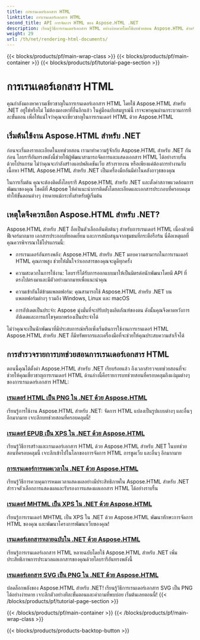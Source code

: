 ```yaml
---
title: การเรนเดอร์เอกสาร HTML
linktitle: การเรนเดอร์เอกสาร HTML
second_title: API การจัดการ HTML ของ Aspose.HTML .NET
description: เรียนรู้วิธีการเรนเดอร์เอกสาร HTML อย่างง่ายดายโดยใช้บทช่วยสอน Aspose.HTML สำหรับ .NET สำรวจรายการบทช่วยสอนที่ครอบคลุมเพื่อเชี่ยวชาญการเรนเดอร์ HTML
weight: 29
url: /th/net/rendering-html-documents/
---
```


{{< blocks/products/pf/main-wrap-class >}}
{{< blocks/products/pf/main-container >}}
{{< blocks/products/pf/tutorial-page-section >}}

# การเรนเดอร์เอกสาร HTML


คุณกำลังมองหาความเชี่ยวชาญในการเรนเดอร์เอกสาร HTML โดยใช้ Aspose.HTML สำหรับ .NET อยู่ใช่หรือไม่ ไม่ต้องมองหาที่อื่นอีกแล้ว ในคู่มือฉบับสมบูรณ์นี้ เราจะพาคุณผ่านกระบวนการทีละขั้นตอน เพื่อให้แน่ใจว่าคุณจะเชี่ยวชาญในการเรนเดอร์ HTML ด้วย Aspose.HTML

## เริ่มต้นใช้งาน Aspose.HTML สำหรับ .NET

ก่อนจะเริ่มลงรายละเอียดในบทช่วยสอน เรามาทำความรู้จักกับ Aspose.HTML สำหรับ .NET กันก่อน ไลบรารีอันทรงพลังนี้ช่วยให้ผู้พัฒนาสามารถจัดการและแสดงเอกสาร HTML ได้อย่างราบรื่นด้วยโปรแกรม ไม่ว่าคุณจะกำลังสร้างแอปพลิเคชันเว็บ สร้างรายงาน หรือเพียงแค่ต้องการทำงานกับเนื้อหา HTML Aspose.HTML สำหรับ .NET เป็นเครื่องมืออันมีค่าในคลังอาวุธของคุณ

ในการเริ่มต้น คุณจะต้องติดตั้งไลบรารี Aspose.HTML สำหรับ .NET และตั้งค่าสภาพแวดล้อมการพัฒนาของคุณ โชคดีที่ Aspose ให้คำแนะนำการติดตั้งโดยละเอียดและเอกสารประกอบที่ครอบคลุม ทำให้ขั้นตอนต่างๆ ง่ายดายแม้กระทั่งสำหรับผู้เริ่มต้น

## เหตุใดจึงควรเลือก Aspose.HTML สำหรับ .NET?

Aspose.HTML สำหรับ .NET ถือเป็นตัวเลือกอันดับต้นๆ สำหรับการเรนเดอร์ HTML เนื่องด้วยมีฟีเจอร์มากมาย เอกสารประกอบที่ยอดเยี่ยม และการสนับสนุนจากชุมชนที่กระตือรือร้น นี่คือเหตุผลที่คุณควรพิจารณาใช้โปรแกรมนี้:

- การเรนเดอร์อันทรงพลัง: Aspose.HTML สำหรับ .NET มอบความสามารถในการเรนเดอร์ HTML คุณภาพสูง ช่วยให้มั่นใจว่าเอกสารของคุณจะดูดีทุกครั้ง

- ความสะดวกในการใช้งาน: ไลบรารีได้รับการออกแบบมาให้เป็นมิตรต่อนักพัฒนาโดยมี API ที่ตรงไปตรงมาและมีตัวอย่างมากมายเพื่อแนะนำคุณ

- ความเข้ากันได้ข้ามแพลตฟอร์ม: คุณสามารถใช้ Aspose.HTML สำหรับ .NET บนแพลตฟอร์มต่างๆ รวมถึง Windows, Linux และ macOS

- การอัปเดตเป็นประจำ: Aspose มุ่งมั่นที่จะปรับปรุงผลิตภัณฑ์ของตน ดังนั้นคุณจึงคาดหวังการอัปเดตและการแก้ไขจุดบกพร่องเป็นประจำได้

ไม่ว่าคุณจะเป็นนักพัฒนาที่มีประสบการณ์หรือเพิ่งเริ่มต้นการใช้งานการเรนเดอร์ HTML Aspose.HTML สำหรับ .NET ก็มีทรัพยากรและเครื่องมือที่จะช่วยให้คุณประสบความสำเร็จได้

## การสำรวจรายการบทช่วยสอนการเรนเดอร์เอกสาร HTML

ตอนนี้คุณได้ตั้งค่า Aspose.HTML สำหรับ .NET เรียบร้อยแล้ว ถึงเวลาสำรวจบทช่วยสอนที่จะช่วยให้คุณเชี่ยวชาญการเรนเดอร์ HTML ด้านล่างนี้คือรายการบทช่วยสอนที่ครอบคลุมถึงแง่มุมต่างๆ ของการเรนเดอร์เอกสาร HTML:

### [เรนเดอร์ HTML เป็น PNG ใน .NET ด้วย Aspose.HTML](./render-html-as-png/)
เรียนรู้การใช้งาน Aspose.HTML สำหรับ .NET: จัดการ HTML แปลงเป็นรูปแบบต่างๆ และอื่นๆ อีกมากมาย เจาะลึกบทช่วยสอนที่ครอบคลุมนี้!
### [เรนเดอร์ EPUB เป็น XPS ใน .NET ด้วย Aspose.HTML](./render-epub-as-xps/)
เรียนรู้วิธีการสร้างและเรนเดอร์เอกสาร HTML ด้วย Aspose.HTML สำหรับ .NET ในบทช่วยสอนที่ครอบคลุมนี้ เจาะลึกเข้าไปในโลกของการจัดการ HTML การขูดเว็บ และอื่นๆ อีกมากมาย
### [การเรนเดอร์การหมดเวลาใน .NET ด้วย Aspose.HTML](./rendering-timeout/)
เรียนรู้วิธีการควบคุมการหมดเวลาแสดงผลอย่างมีประสิทธิภาพใน Aspose.HTML สำหรับ .NET สำรวจตัวเลือกการแสดงผลและรับรองการแสดงผลเอกสาร HTML ได้อย่างราบรื่น
### [เรนเดอร์ MHTML เป็น XPS ใน .NET ด้วย Aspose.HTML](./render-mhtml-as-xps/)
 เรียนรู้การเรนเดอร์ MHTML เป็น XPS ใน .NET ด้วย Aspose.HTML พัฒนาทักษะการจัดการ HTML ของคุณ และพัฒนาโครงการพัฒนาเว็บของคุณ!
### [เรนเดอร์เอกสารหลายฉบับใน .NET ด้วย Aspose.HTML](./render-multiple-documents/)
เรียนรู้การเรนเดอร์เอกสาร HTML หลายฉบับโดยใช้ Aspose.HTML สำหรับ .NET เพิ่มประสิทธิภาพการประมวลผลเอกสารของคุณด้วยไลบรารีอันทรงพลังนี้
### [เรนเดอร์เอกสาร SVG เป็น PNG ใน .NET ด้วย Aspose.HTML](./render-svg-doc-as-png/)
ปลดล็อกพลังของ Aspose.HTML สำหรับ .NET! เรียนรู้วิธีการเรนเดอร์เอกสาร SVG เป็น PNG ได้อย่างง่ายดาย เจาะลึกตัวอย่างทีละขั้นตอนและคำถามที่พบบ่อย เริ่มต้นเลยตอนนี้!
{{< /blocks/products/pf/tutorial-page-section >}}

{{< /blocks/products/pf/main-container >}}
{{< /blocks/products/pf/main-wrap-class >}}

{{< blocks/products/products-backtop-button >}}
